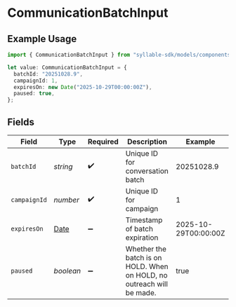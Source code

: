 # CommunicationBatchInput

## Example Usage

```typescript
import { CommunicationBatchInput } from "syllable-sdk/models/components";

let value: CommunicationBatchInput = {
  batchId: "20251028.9",
  campaignId: 1,
  expiresOn: new Date("2025-10-29T00:00:00Z"),
  paused: true,
};
```

## Fields

| Field                                                                                         | Type                                                                                          | Required                                                                                      | Description                                                                                   | Example                                                                                       |
| --------------------------------------------------------------------------------------------- | --------------------------------------------------------------------------------------------- | --------------------------------------------------------------------------------------------- | --------------------------------------------------------------------------------------------- | --------------------------------------------------------------------------------------------- |
| `batchId`                                                                                     | *string*                                                                                      | :heavy_check_mark:                                                                            | Unique ID for conversation batch                                                              | 20251028.9                                                                                    |
| `campaignId`                                                                                  | *number*                                                                                      | :heavy_check_mark:                                                                            | Unique ID for campaign                                                                        | 1                                                                                             |
| `expiresOn`                                                                                   | [Date](https://developer.mozilla.org/en-US/docs/Web/JavaScript/Reference/Global_Objects/Date) | :heavy_minus_sign:                                                                            | Timestamp of batch expiration                                                                 | 2025-10-29T00:00:00Z                                                                          |
| `paused`                                                                                      | *boolean*                                                                                     | :heavy_minus_sign:                                                                            | Whether the batch is on HOLD. When on HOLD, no outreach will be made.                         | true                                                                                          |